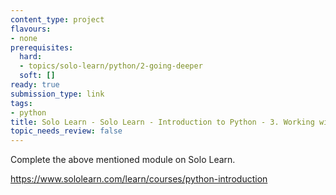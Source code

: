 ```yaml
---
content_type: project
flavours:
- none
prerequisites:
  hard:
  - topics/solo-learn/python/2-going-deeper
  soft: []
ready: true
submission_type: link
tags:
- python
title: Solo Learn - Solo Learn - Introduction to Python - 3. Working with Data
topic_needs_review: false
---
```


Complete the above mentioned module on Solo Learn.

https://www.sololearn.com/learn/courses/python-introduction